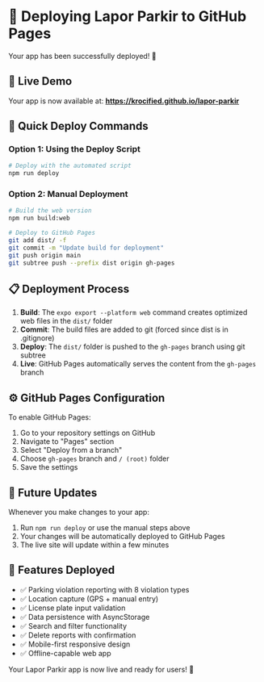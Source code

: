 # 🚀 Deploying Lapor Parkir to GitHub Pages

Your app has been successfully deployed! 🎉

## 📍 **Live Demo**

Your app is now available at: **https://krocified.github.io/lapor-parkir**

## 🔧 **Quick Deploy Commands**

### Option 1: Using the Deploy Script

```bash
# Deploy with the automated script
npm run deploy
```

### Option 2: Manual Deployment

```bash
# Build the web version
npm run build:web

# Deploy to GitHub Pages
git add dist/ -f
git commit -m "Update build for deployment"
git push origin main
git subtree push --prefix dist origin gh-pages
```

## 📋 **Deployment Process**

1. **Build**: The `expo export --platform web` command creates optimized web files in the `dist/` folder
2. **Commit**: The build files are added to git (forced since dist is in .gitignore)
3. **Deploy**: The `dist/` folder is pushed to the `gh-pages` branch using git subtree
4. **Live**: GitHub Pages automatically serves the content from the `gh-pages` branch

## ⚙️ **GitHub Pages Configuration**

To enable GitHub Pages:

1. Go to your repository settings on GitHub
2. Navigate to "Pages" section
3. Select "Deploy from a branch"
4. Choose `gh-pages` branch and `/ (root)` folder
5. Save the settings

## 🔄 **Future Updates**

Whenever you make changes to your app:

1. Run `npm run deploy` or use the manual steps above
2. Your changes will be automatically deployed to GitHub Pages
3. The live site will update within a few minutes

## 📱 **Features Deployed**

- ✅ Parking violation reporting with 8 violation types
- ✅ Location capture (GPS + manual entry)
- ✅ License plate input validation
- ✅ Data persistence with AsyncStorage
- ✅ Search and filter functionality
- ✅ Delete reports with confirmation
- ✅ Mobile-first responsive design
- ✅ Offline-capable web app

Your Lapor Parkir app is now live and ready for users! 🎊
